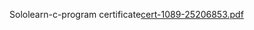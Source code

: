 Sololearn-c-program certificate[cert-1089-25206853.pdf](https://github.com/yajamanmohansai/M1_Calendar_c/files/8402775/cert-1089-25206853.pdf)

